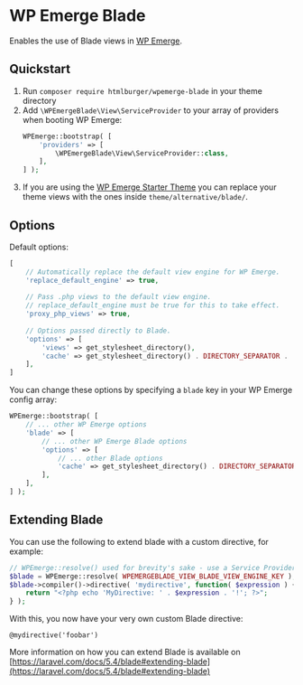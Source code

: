 # WP Emerge Blade

Enables the use of Blade views in [WP Emerge](https://github.com/htmlburger/wpemerge).

## Quickstart

1. Run `composer require htmlburger/wpemerge-blade` in your theme directory
1. Add `\WPEmergeBlade\View\ServiceProvider` to your array of providers when booting WP Emerge:
    ```php
    WPEmerge::bootstrap( [
        'providers' => [
            \WPEmergeBlade\View\ServiceProvider::class,
        ],
    ] );
    ```
1. If you are using the [WP Emerge Starter Theme](https://github.com/htmlburger/wpemerge-theme) you can replace your theme views with the ones inside `theme/alternative/blade/`.

## Options

Default options:
```php
[
    // Automatically replace the default view engine for WP Emerge.
    'replace_default_engine' => true,
    
    // Pass .php views to the default view engine.
    // replace_default_engine must be true for this to take effect.
    'proxy_php_views' => true,
    
    // Options passed directly to Blade.
    'options' => [
        'views' => get_stylesheet_directory(),
        'cache' => get_stylesheet_directory() . DIRECTORY_SEPARATOR . 'cache' . DIRECTORY_SEPARATOR . 'blade',
    ],
]
```

You can change these options by specifying a `blade` key in your WP Emerge config array:
```php
WPEmerge::bootstrap( [
    // ... other WP Emerge options
    'blade' => [
        // ... other WP Emerge Blade options
        'options' => [
            // ... other Blade options
            'cache' => get_stylesheet_directory() . DIRECTORY_SEPARATOR . 'blade-cache',
        ],
    ],
] );
```

## Extending Blade

You can use the following to extend blade with a custom directive, for example:
```php
// WPEmerge::resolve() used for brevity's sake - use a Service Provider instead.
$blade = WPEmerge::resolve( WPEMERGEBLADE_VIEW_BLADE_VIEW_ENGINE_KEY );
$blade->compiler()->directive( 'mydirective', function( $expression ) {
    return "<?php echo 'MyDirective: ' . $expression . '!'; ?>";
} );
```
With this, you now have your very own custom Blade directive:
```blade
@mydirective('foobar')
```

More information on how you can extend Blade is available on [https://laravel.com/docs/5.4/blade#extending-blade](https://laravel.com/docs/5.4/blade#extending-blade)
